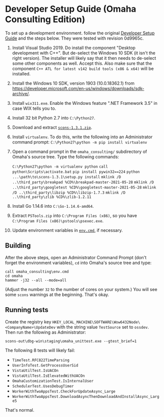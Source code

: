 # Developer Setup Guide (Omaha Consulting Edition)

To set up a development environment. follow the original
[Developer Setup Guide](../doc/DeveloperSetupGuide.md)
and the steps below. They were tested with revision 0d9965c.

 1. Install Visual Studio 2019. Do install the component "Desktop development
    with C++". But de-select the Windows 10 SDK (it isn't the right version).
    The installer will likely say that it then needs to de-select some other
    components as well. Accept this. Also make sure that the component
    `C++ ATL for latest v142 build tools (x86 & x64)` will be installed.

 2. Install the Windows 10 SDK, version 1903 (10.0.18362.1) from
    https://developer.microsoft.com/en-us/windows/downloads/sdk-archive/.

 3. Install `wix311.exe`. Enable the Windows feature ".NET Framework 3.5" in
    case WIX tells you to.

 4. Install 32 bit Python 2.7 into `C:\Python27`.

 5. Download and extract
    [`scons-1.3.1.zip`](https://sourceforge.net/projects/scons/files/scons/1.3.1/scons-1.3.1.zip/download).

 6. Install `virtualenv`. To do this, write the following into an Administrator
    command prompt: `C:\Python27\python -m pip install virtualenv`

 7. Open a command prompt in the `omaha_consulting/` subdirectory of Omaha's source
    tree. Type the following commands:

    `C:\Python27\python -m virtualenv python`
    `call python\Scripts\activate.bat`
    `pip install pywin32==224`
    `python ...\path\to\scons-1.3.1\setup.py install`
    `mklink /D ..\third_party\breakpad %CD%\breakpad-master-2021-05-28`
    `mklink /D ..\third_party\googletest %CD%\googletest-master-2021-05-28`
    `mklink /D ..\third_party\libzip %CD%\libzip-1.7.3`
    `mklink /D ..\third_party\zlib %CD%\zlib-1.2.11`

 8. Install Go 1.14.6 into `C:\Go-1.14.6-amd64`.

 9. Extract `PSTools.zip` into `C:\Program Files (x86)`, so you have
    `C:\Program Files (x86)\pstools\psexec.exe`.

 10. Update environment variables in [`env.cmd`](env.cmd), if necessary.

## Building

After the above steps, open an Administrator Command Prompt (don't forget the
environment variables), `cd` into Omaha's source tree and type:


    call omaha_consulting\env.cmd
    cd omaha
    hammer -j32 --all --mode=all

(Adjust the number `32` to the number of cores on your system.)
You will see some `scons` warnings at the beginning. That's okay.

## Running tests

Create the registry key
`HKEY_LOCAL_MACHINE\SOFTWARE\Wow6432Node\<CompanyName>\UpdateDev`
with the string value `TestSource` set to `ossdev`. Then run the following as
Administrator:

    scons-out\dbg-win\staging\omaha_unittest.exe --gtest_brief=1

The following 8 tests will likely fail:

 * `TimeTest.RFC822TimeParsing`
 * `UserInfoTest.GetProcessUserSid`
 * `VistaUtilTest.IsUACOn`
 * `VistaUtilTest.IsElevatedWithUACOn`
 * `OmahaCustomizationTest.IsInternalUser`
 * `SchedulerTest.UsesDebugTimer`
 * `WorkerWithTwoAppsTest.CheckForUpdateAsync_Large`
 * `WorkerWithTwoAppsTest.DownloadAsyncThenDownloadAndInstallAsync_Large5`

That's normal.